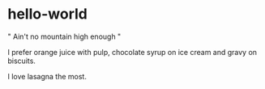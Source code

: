 # hello-world
" Ain't no mountain high enough "

I prefer orange juice with pulp, chocolate syrup on ice cream and gravy on biscuits.


I love lasagna the most.  
